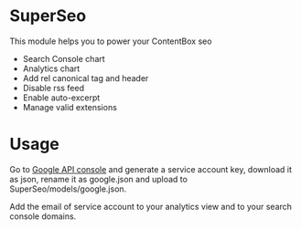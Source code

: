 # SuperSeo

This module helps you to power your ContentBox seo
  - Search Console chart
  - Analytics chart
  - Add rel canonical tag and header
  - Disable rss feed
  - Enable auto-excerpt
  - Manage valid extensions

# Usage

Go to [Google API console](https://console.developers.google.com/apis/credentials) and generate a service account key, download it as json, rename it as google.json and upload to SuperSeo/models/google.json.

Add the email of service account to your analytics view and to your search console domains.